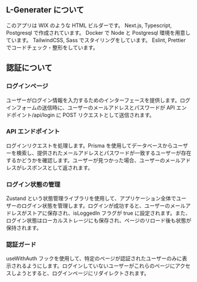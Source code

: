 ## L-Generater について

このアプリは WIX のような HTML ビルダーです。
Next.js, Typescript, Postgresql で作成されています。
Docker で Node と Postgresql 環境を用意しています。
TailwindCSS, Sass でスタイリングをしています。
Eslint, Prettier でコードチェック・整形をしています。

## 認証について

### ログインページ

ユーザーがログイン情報を入力するためのインターフェースを提供します。ログインフォームの送信時に、ユーザーのメールアドレスとパスワードが API エンドポイント/api/login に POST リクエストとして送信されます。

### API エンドポイント

ログインリクエストを処理します。Prisma を使用してデータベースからユーザーを検索し、提供されたメールアドレスとパスワードが一致するユーザーが存在するかどうかを確認します。ユーザーが見つかった場合、ユーザーのメールアドレスがレスポンスとして返されます。

### ログイン状態の管理

Zustand という状態管理ライブラリを使用して、アプリケーション全体でユーザーのログイン状態を管理します。ログインが成功すると、ユーザーのメールアドレスがストアに保存され、isLoggedIn フラグが true に設定されます。また、ログイン状態はローカルストレージにも保存され、ページのリロード後も状態が保持されます。

### 認証ガード

useWithAuth フックを使用して、特定のページが認証されたユーザーのみに表示されるようにします。ログインしていないユーザーがこれらのページにアクセスしようとすると、ログインページにリダイレクトされます。
